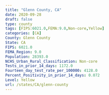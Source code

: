 ```yaml
---
title: "Glenn County, CA"
date: 2020-09-28
draft: false
type: county
tags: [FIPS:6021.0,FEMA:9.0,Non-core,Yellow]
categories: [CA]
County: Glenn County
State: CA
FIPS: 6021.0
FEMA_Region: 9.0
Population: 28393.0
NCHS_Urban_Rural_Classification: Non-core
Tests_in_prior_14_days: 1172.0
Fourteen_day_test_rate_per_100000: 4128.0
Percent_Positivity_in_prior_14_days: 0.072
Level: Yellow
url: /states/CA/glenn-county
---
```



